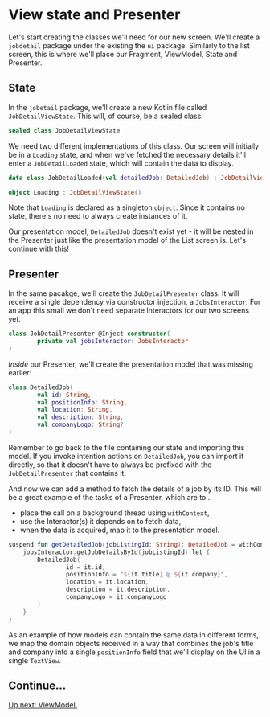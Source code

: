 # View state and Presenter

Let's start creating the classes we'll need for our new screen. We'll create a `jobdetail` package under the existing the `ui` package. Similarly to the list screen, this is where we'll place our Fragment, ViewModel, State and Presenter.

## State

In the `jobetail` package, we'll create a new Kotlin file called `JobDetailViewState`. This will, of course, be a sealed class:

```kotlin
sealed class JobDetailViewState
```

We need two different implementations of this class. Our screen will initially be in a `Loading` state, and when we've fetched the necessary details it'll enter a `JobDetailLoaded` state, which will contain the data to display.

```kotlin
data class JobDetailLoaded(val detailedJob: DetailedJob) : JobDetailViewState()

object Loading : JobDetailViewState()
```

Note that `Loading` is declared as a singleton `object`. Since it contains no state, there's no need to always create instances of it.

Our presentation model, `DetailedJob` doesn't exist yet - it will be nested in the Presenter just like the presentation model of the List screen is. Let's continue with this!

## Presenter

In the same pacakge, we'll create the `JobDetailPresenter` class. It will receive a single dependency via constructor injection, a `JobsInteractor`. For an app this small we don't need separate Interactors for our two screens yet.

```kotlin
class JobDetailPresenter @Inject constructor(
        private val jobsInteractor: JobsInteractor
)
```

_Inside_ our Presenter, we'll create the presentation model that was missing earlier:

```kotlin
class DetailedJob(
        val id: String,
        val positionInfo: String,
        val location: String,
        val description: String,
        val companyLogo: String?
)
```

Remember to go back to the file containing our state and importing this model. If you invoke intention actions on `DetailedJob`, you can import it directly, so that it doesn't have to always be prefixed with the `JobDetailPresenter` that contains it. 

And now we can add a method to fetch the details of a job by its ID. This will be a great example of the tasks of a Presenter, which are to... 

- place the call on a background thread using `withContext`, 
- use the Interactor(s) it depends on to fetch data, 
- when the data is acquired, map it to the presentation model.

```kotlin
suspend fun getDetailedJob(jobListingId: String): DetailedJob = withContext(Contexts.IO) {
    jobsInteractor.getJobDetailsById(jobListingId).let {
        DetailedJob(
                id = it.id,
                positionInfo = "${it.title} @ ${it.company}",
                location = it.location,
                description = it.description,
                companyLogo = it.companyLogo
        )
    }
}
```

As an example of how models can contain the same data in different forms, we map the domain objects received in a way that combines the job's title and company into a single `positionInfo` field that we'll display on the UI in a single `TextView`.

## Continue...

[Up next: ViewModel.](./viewmodel.md)
